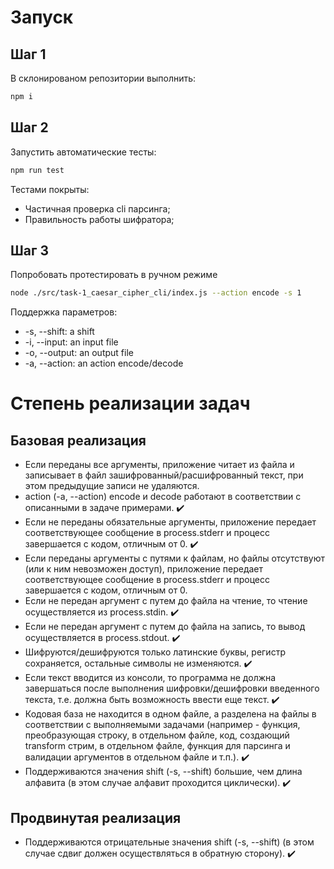 # Запуск
## Шаг 1
В склонированом репозитории выполнить:
```bash
npm i
```
## Шаг 2
Запустить автоматические тесты:
```bash
npm run test
```
Тестами покрыты: 
- Частичная проверка cli парсинга;
- Правильность работы шифратора;

## Шаг 3
Попробовать протестировать в ручном режиме
```bash
node ./src/task-1_caesar_cipher_cli/index.js --action encode -s 1
```
Поддержка параметров:
- -s, --shift: a shift
- -i, --input: an input file
- -o, --output: an output file
- -a, --action: an action encode/decode


# Степень реализации задач
## Базовая реализация


- Если переданы все аргументы, приложение читает из файла и записывает в файл зашифрованный/расшифрованный текст, при этом предыдущие записи не удаляются.
- action (-a, --action) encode и decode работают в соответствии с описанными в задаче примерами. :heavy_check_mark:
- Если не переданы обязательные аргументы, приложение передает соответствующее сообщение в process.stderr и прoцесс завершается с кодом, отличным от 0. :heavy_check_mark:
- Если переданы аргументы с путями к файлам, но файлы отсутствуют (или к ним невозможен доступ), приложение передает соответствующее сообщение в process.stderr и прoцесс завершается с кодом, отличным от 0.
- Если не передан аргумент с путем до файла на чтение, то чтение осуществляется из process.stdin. :heavy_check_mark:
- Если не передан аргумент с путем до файла на запись, то вывод осуществляется в process.stdout. :heavy_check_mark:
- Шифруются/дешифруются только латинские буквы, регистр сохраняется, остальные символы не изменяются. :heavy_check_mark:
- Если текст вводится из консоли, то программа не должна завершаться после выполнения шифровки/дешифровки введенного текста, т.е. должна быть возможность ввести еще текст. :heavy_check_mark:
- Кодовая база не находится в одном файле, а разделена на файлы в соответствии с выполняемыми задачами (например - функция, преобразующая строку, в отдельном файле, код, создающий transform стрим, в отдельном файле, функция для парсинга и валидации аргументов в отдельном файле и т.п.). :heavy_check_mark:
- Поддерживаются значения shift (-s, --shift) большие, чем длина алфавита (в этом случае алфавит проходится циклически). :heavy_check_mark:
## Продвинутая реализация

- Поддерживаются отрицательные значения shift (-s, --shift) (в этом случае сдвиг должен осуществляться в обратную сторону). :heavy_check_mark: